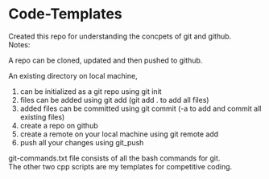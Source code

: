 # Code-Templates

Created this repo for understanding the concpets of git and github.  
Notes:  

A repo can be cloned, updated and then pushed to github.  

An existing directory on local machine,
1. can be initialized as a git repo using git init
2. files can be added using git add (git add . to add all files)
3. added files can be committed using git commit (-a to add and commit all existing files)
4. create a repo on github
5. create a remote on your local machine using git remote add
6. push all your changes using git_push

git-commands.txt file consists of all the bash commands for git.  
The other two cpp scripts are my templates for competitive coding.
